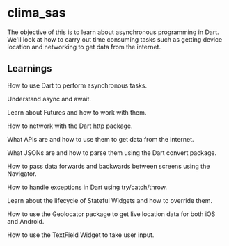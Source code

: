 # clima_sas

The objective of this is to learn about asynchronous programming in Dart. We'll look at how to carry out time consuming tasks such as getting device location and networking to get data from the internet.

## Learnings

How to use Dart to perform asynchronous tasks.

Understand async and await.

Learn about Futures and how to work with them.

How to network with the Dart http package.

What APIs are and how to use them to get data from the internet.

What JSONs are and how to parse them using the Dart convert package.

How to pass data forwards and backwards between screens using the Navigator.

How to handle exceptions in Dart using try/catch/throw.

Learn about the lifecycle of Stateful Widgets and how to override them.

How to use the Geolocator package to get live location data for both iOS and Android.

How to use the TextField Widget to take user input.
